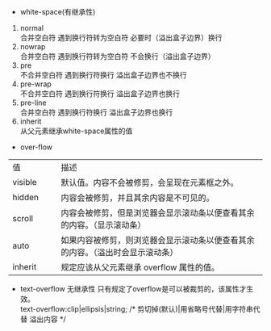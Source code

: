 - white-space(有继承性) 
1. normal<br>
合并空白符  遇到换行符转为空白符 必要时（溢出盒子边界）换行
2. nowrap<br>
合并空白符  遇到换行符转为空白符
不会换行（溢出盒子边界）
3. pre<br>
不合并空白符  遇到换行符换行 溢出盒子边界也不换行
4. pre-wrap<br>
不合并空白符  遇到换行符换行 溢出盒子边界也换行
5. pre-line<br>
合并空白符 遇到换行符换行
溢出盒子边界也换行
6. inherit<br>
从父元素继承white-space属性的值


- over-flow
<table>
<tr><td style="width:80px">值 </td>	<td>描述</td></tr>
<tr><td>visible</td>	<td>	默认值。内容不会被修剪，会呈现在元素框之外。</td></tr>
<tr><td>hidden</td>	<td>	内容会被修剪，并且其余内容是不可见的。</td></tr>
<tr><td>scroll</td>	<td>	内容会被修剪，但是浏览器会显示滚动条以便查看其余的内容。（显示滚动条）</td></tr>
<tr><td>auto</td>	<td>	如果内容被修剪，则浏览器会显示滚动条以便查看其余的内容。（溢出时会显示滚动条）</td></tr>
<tr><td>inherit</td>	<td>	规定应该从父元素继承 overflow 属性的值。</td></tr>
</table>

- text-overflow 
无继承性 只有规定了overflow是可以被裁剪的，该属性才生效。<br/>
text-overflow:clip|ellipsis|string;  /*  剪切掉(默认)|用省略号代替|用字符串代替 溢出内容 */